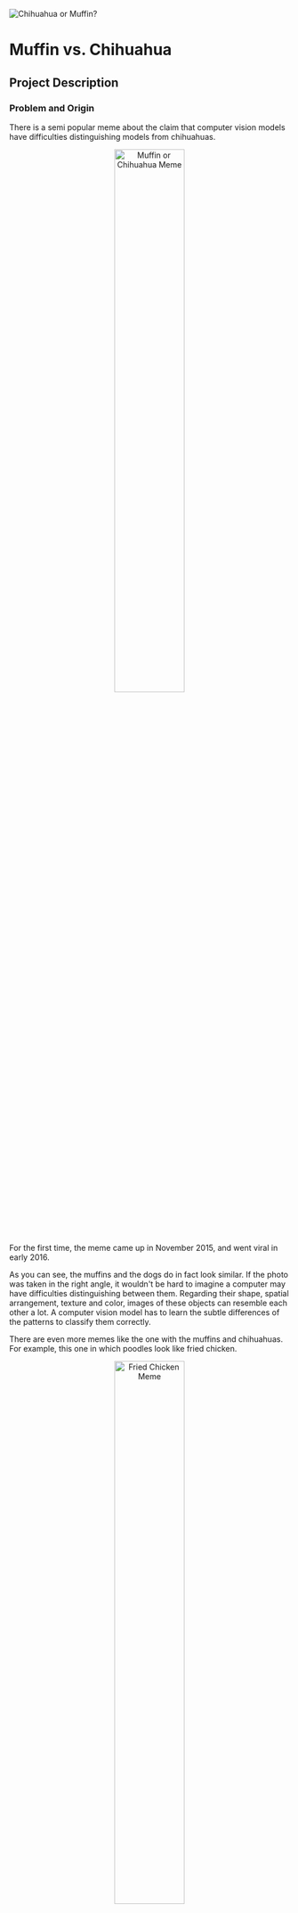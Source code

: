 ![Chihuahua or Muffin?](images/title_image.jpg)

# Muffin vs. Chihuahua

## Project Description

### Problem and Origin

There is a semi popular meme about the claim that computer vision models have
difficulties distinguishing models from chihuahuas.

<p align="center">
  <img src="images/muffin-meme2.jpg"
        width="50%"
        alt="Muffin or Chihuahua Meme">
</p>

For the first time, the meme came up in November 2015, and went viral in early
2016.

As you can see, the muffins and the dogs do in fact look similar.
If the photo was taken in the right angle, it wouldn't be hard to imagine a
computer may have difficulties distinguishing between them.
Regarding their shape, spatial arrangement, texture and color, images of these
objects can resemble each other a lot.
A computer vision model has to learn the subtle differences
of the patterns to classify them correctly.

There are even more memes like the one with the muffins and chihuahuas.
For example, this one in which poodles look like fried chicken.

<p align="center">
  <img src="images/Fried_Chicken_or_Labradoodle.jpg"
       width="50%"
       alt="Fried Chicken Meme">
</p>

Or these ones even including different animals like kittens and birds.

<p align="center">
  <table width="52%"
  align="center"
  border="0"
  cellspacing="0"
  cellpadding="0">
    <tr>
      <td><img src="images/owl_vs_apple.jpg"
      width="100%"
      alt="Barn Owl or Apple"></td>
      <td><img
      src="images/Kitten_or_Ice_Cream.jpg"
      width="100%"
      alt="Kitten or Ice Cream"></td>
    </tr>
    <tr>
      <td><img src="images/Shiba_Inu_or_Marshmallow.jpg"
      width="100%"
      alt="Shiba Inu or Marshmallow"></td>
      <td><img src="images/Parrot_or_Guacamole.jpg"
      width="100%"
      alt="Parrot or Guacamole"></td>
    </tr>
  </table>
</p>

One example of an early computer vision model actually misclassifying a cookie
for a pet and a muffin for a dog breed was found when Steren's Labs tested
Google's Cloud Vision API in 2016:

<p align="center">
  <img src="images/misclassification_googlecloudvision2016.png"
       width="50%"
       alt="Google Cloud Vision API Misclassification">
</p>

They tested multiple of the animals vs food memes and found that
"for almost each set, there is one tile that is completely wrong, but the
rest is at least in the good category."
Basically the AI is mostly correct, but there are some misclassifications, too.
Interestingly, they often align with the memes (as seen in the example).

In 2017, TopBots tested six image classification APIs on this problem.
They also found most predictions to be correct.
Also here, the wrongly classified cases actually often sort of aligned with
the meme.
For example, there was a case of a muffin being classified as a dog snout.

There has even been a paper about benchmarking multimodal LLMs on multi panel 
images in 2024 referencing the meme in its title.
They don't further discuss the problem,
but it is a good example of how the problem is known.

There is also a preprint paper from Mongolian University of Science and
Technology and National University of Mongolia in 2018 about a deep learning
approach to the problem.
They refer to this sort of problem as "very similar object recognition".
They used a VGG19-like network with 20 layers
containing 5 convolutional blocks followed by fully connected layers.
Each class contained only 500 images,
and they used data augmentation techniques,
Training was done using transfer learning from ImageNet weights in a two-step
process of pretraining and fine-tuning.
With this, they achieved 97%+ accuracy on the test set.
The authors themselves consider this study to have solved the problem:
> "The proposed method is fully solved the very similar object recognition like
> muffin or Chihuahua. It is the right solution for the such problem."

Based on this, it has not really been an actual challenge for AI to distinguish
between these things since at least 2016.
Even back then, the AI makes very few mistakes.
Interestingly, when it does make mistakes though, they often align with the
meme, so there still may be something to it.
In the meantime, the problem has been declared solved.

But all these solutions come from the era of cloud computing, or are developed
by companies or universities.
The question is if modern computer vision systems you can train yourself at
home on a laptop will still struggle with distinguishing muffins and chihuahuas
or if there finally is no truth to the meme anymore at all.

Some words regarding how the model may be used, because this is done as final
project *Capstone 2* for the 2024 cohort of Data Talk Club's
*Machine Learning Zoomcamp*.
In the real world, I seriously doubt that the model, which will be trained in
this project, is going to be used for anything.
I can hardly imagine a real world situation in which it may actually be useful,
or in which more general computer vision models wouldn't probably be
able to do the job well enough
and I doubt that there is a serious computer program in need of a model able to
perform binary classification between just muffins and chihuahuas.
This is more like an experiment or hobby research projec to explore
different computer vision model's capacities and to get to the bottom of this
meme.

### Solution, Model and Results

To solve this problem, I fine tuned a ResNet18 convolutional neural network
to perform binary classification between muffins and chihuahuas.
The model was pretrained on ImageNet, fine tuned on 4730 and tested on 1183
images.
The classes are 'muffin' and 'chihuahua'.
I searched for the best values for the learning rate and dropout rate, then
experimented with replacing the original fully connected layer with lightly more
complex structures.
Finally, the unmodified model with default parameters turned out to perform
best.
This once again supports the just how well rounded and versatile the
ResNet18 architecture is and how well its default parameters work are tuned.
The model was fine tuned with a learning rate of 0.001 and no dropout for 18
epochs, then early stopping triggered after seven consecutive epochs with no
improvement in validation loss.

This is the evaluation on the hold out test set:
```python
Test Loss:     0.0262
Test Accuracy: 99.07%
Test ROC AUC:  0.9996
Test F1 Score: 0.9899
```

The model is deployed with FastAPI and can be hosted locally with
Docker, from which it can be queried with HTTP requests.

## How to get the code

You can clone this repository from GitHub with this command:

```bash
git clone https://github.com/fabianjkrueger/muffin_vs_chihuahua
```

If you don't have git installed, you can get it
[here](https://git-scm.com/downloads).


## Environment

The environment is managed with conda.
To build and activate the environment, you need to have a conda installation
(such as conda, miniconda, mamba or miniforge).
If you don't have a conda installation, please install one first.
I recommend [miniforge](https://github.com/conda-forge/miniforge),
because it is an open source lightweight version of conda.
The dependencies are listed in the file `environment.yaml`.

**To build and activate the environment, just run this:**

```bash
# build the environment from environment.yaml file
conda env create -f environment.yaml

# activate the environment
conda activate muffin_vs_chihuahua
```

There is also a `requirements.txt` file in the `api` directory.
It is used to install the dependencies for the API within the docker container.
The dependencies there are reduced to the minimum to run the API, but they will
not be sufficient to run the training code or the notebooks.
So, please use the `environment.yaml` in conda to build and activate the
environment.

## Data

The data used for this project is from Kaggle.
It is a dataset of images of muffins and chihuahuas.
You can find it [here](https://www.kaggle.com/datasets/samuelcortinhas/muffin-vs-chihuahua-image-classification/).

### Download the Data

The data is not included in the repository when you clone it from GitHub to
save space.
If you want to run the code yourself, you have to download the data.
There are multiple ways to do this.
For example, you can download it manually from the Kaggle website.
But I made it easy for you: There is a script in the `scripts` directory that
will download the data for you.
To download the data, just run the script `scripts/get_data.sh` in your
terminal and you're done good to go.
You can run it from any working directory, because paths are managed internally.

```bash
# run the script
bash scripts/get_data.sh
```

If you use a shell other than bash, you can also run the script with
`sh` or `zsh` or whatever you use, as long as it is a POSIX compatible shell.
If you're on Windows, you can use the Windows Subsystem for Linux (WSL) to run
bash scripts.

### Process the Data

Notebook: `notebooks/exploratory_data_analysis.ipynb`

Here, the images are resized to 224x224 pixels.
This step is necessary data preparation for the downstream training.
Beyond that, the data is explored and visualized.

To run the notebook, just open it in Jupyter Lab or Jupyter Notebook and run
all cells.

## How to train the model

If you just want to use the model, you don't need to run this yourself.
For that, you can just use the API as described in the next section
or access it in the `models` directory.
If you want to reproduce the results, you can run the code in this order:

### Hyper Parameter Optimization (Optional)

Notebook: `notebooks/training.ipynb`

This notebook conducts a hyper parameter optimization.
It is not necessary for you to reproduce the results,
but it is useful for you to understand the problem and the solution.
The best hyper parameters were already determined in the notebook and
applied to the training script.
This one runs quite a while, because multiple models are trained,
so I do not recommend running it.

### Train the Final Model

Script: `scripts/train.py`

This trains the final model with the best hyperparameters determined in the
previous step and this evaluates it on the test set.

Just run it from the command line with:

```bash
# train the final model
python scripts/train.py
```

The output is logged to the terminal and the file `logs/final_model_train.log`.
The final model is saved to `models/final_model.pt`.

## Deploy the model

Here, the model is hosted as an API with FastAPI.
It can be run locally in a docker container.
While FastAPI is included in the conda environment,
Docker must be installed on your machine to run the API.
If you don't have docker installed, you can get it
[here](https://www.docker.com/get-started/).

### Run the API

To run the API, you can use the following commands:

```bash
# build the docker image
docker build -t muffin_vs_chihuahua_api .

# run the docker image
docker run -p 8000:8000 muffin_vs_chihuahua_api
```

Documentation for the API can be found [here](http://localhost:8000/docs) once
it is running.

### Query the API

The API can be queried with a simple HTTP request.
I implemented a test case for you, so you can just host it and query it.
You can find it in the notebook `notebooks/test_api.ipynb`.
Just open that notebook and run the cells.
You will find further information and instructions in the notebook.




# Sources

- [Know Your Meme: Puppy or Bagel Page](
    https://knowyourmeme.com/memes/puppy-or-bagel
)
- [An article about the meme going viral in 2016](
    https://www.mirror.co.uk/news/weird-news/muffins-chihuahuas-bizarre-picture-quiz-7539743
)
- [Steren's Labs tries to confuse Google's Vision algorithms with dogs and muffins](
    https://labs.steren.fr/2016/03/27/trying-to-confuse-googles-vision-algorithms-with-dogs-and-muffins/
)
- [Someone tested CloudSight API on the meme](
    https://blog.cloudsight.ai/chihuahua-or-muffin-1bdf02ec1680
)
- [TopBots tested a wide range of APIs in 2017](
    https://www.topbots.com/chihuahua-muffin-searching-best-computer-vision-api/
)
- [Muffin or Chihuahua? Challenging Multimodal Large Language Models with
Multipanel VQA](
    https://aclanthology.org/2024.acl-long.370/
)
- [Deep Learning Approach for Very Similar Objects Recognition
Application on Chihuahua and Muffin Problem](
    https://arxiv.org/abs/1801.09573
)
